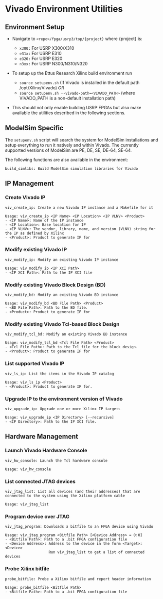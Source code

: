 # Vivado Environment Utilities

## Environment Setup

- Navigate to `<repo>/fpga/usrp3/top/{project}` where {project} is:
  + `x300:` For USRP X300/X310
  + `e31x:` For USRP E310
  + `e320:` For USRP E320
  + `n3xx:` For USRP N300/N310/N320

- To setup up the Ettus Research Xilinx build environment run
  + `source setupenv.sh` (If Vivado is installed in the default path /opt/Xilinx/Vivado) _OR_
  + `source setupenv.sh --vivado-path=<VIVADO_PATH>` (where VIVADO_PATH is a non-default installation path)

- This should not only enable building USRP FPGAs but also make available the
  utilities described in the following sections.

## ModelSim Specific

The `setupenv.sh` script will search the system for ModelSim installations and setup everything to run it natively and
within Vivado. The currently supported versions of ModelSim are PE, DE, SE, DE-64, SE-64.

The following functions are also available in the environment:

    build_simlibs: Build ModelSim simulation libraries for Vivado

## IP Management

### Create Vivado IP

    viv_create_ip: Create a new Vivado IP instance and a Makefile for it

    Usage: viv_create_ip <IP Name> <IP Location> <IP VLNV> <Product>
    - <IP Name>: Name of the IP instance
    - <IP Location>: Base location for IP
    - <IP VLNV>: The vendor, library, name, and version (VLNV) string for the IP as defined by Xilinx
    - <Product>: Product to generate IP for

### Modify existing Vivado IP

    viv_modify_ip: Modify an existing Vivado IP instance

    Usage: viv_modify_ip <IP XCI Path>
    - <IP XCI Path>: Path to the IP XCI file

### Modify existing Vivado Block Design (BD)

    viv_modify_bd: Modify an existing Vivado BD instance

    Usage: viv_modify_bd <BD File Path> <Product>
    - <BD File Path>: Path to the BD file.
    - <Product>: Product to generate IP for

### Modify existing Vivado Tcl-based Block Design

    viv_modify_tcl_bd: Modify an existing Vivado BD instance

    Usage: viv_modify_tcl_bd <Tcl File Path> <Product>
    - <Tcl File Path>: Path to the Tcl file for the block design.
    - <Product>: Product to generate IP for

### List supported Vivado IP

    viv_ls_ip: List the items in the Vivado IP catalog

    Usage: viv_ls_ip <Product>
    - <Product>: Product to generate IP for.

### Upgrade IP to the environment version of Vivado

    viv_upgrade_ip: Upgrade one or more Xilinx IP targets

    Usage: viv_upgrade_ip <IP Directory> [--recursive]
    - <IP Directory>: Path to the IP XCI file.

## Hardware Management

### Launch Vivado Hardware Console

    viv_hw_console: Launch the Tcl hardware console

    Usage: viv_hw_console

### List connected JTAG devices

    viv_jtag_list: List all devices (and their addresses) that are connected to the system using the Xilinx platform cable

    Usage: viv_jtag_list

### Program device over JTAG

    viv_jtag_program: Downloads a bitfile to an FPGA device using Vivado

    Usage: viv_jtag_program <Bitfile Path> [<Device Address> = 0:0]
    - <Bitfile Path>: Path to a .bit FPGA configuration file
    - <Device Address>: Address to the device in the form <Target>:<Device>
                        Run viv_jtag_list to get a list of connected devices

### Probe Xilinx bitfile

    probe_bitfile: Probe a Xilinx bitfile and report header information

    Usage: probe_bitfile <Bitfile Path>
    - <Bitfile Path>: Path to a .bit FPGA configuration file

